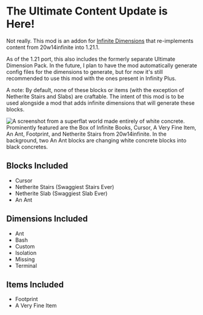 # The Ultimate Content Update is Here!
Not really. This mod is an addon for [Infinite Dimensions](https://modrinth.com/mod/infinite-dimensions) that re-implements content from 20w14infinite into 1.21.1.

As of the 1.21 port, this also includes the formerly separate Ultimate Dimension Pack. In the future, I plan to have the mod automatically generate config files for the dimensions to generate, but for now it's still recommended to use this mod with the ones present in Infinity Plus.

A note: By default, none of these blocks or items (with the exception of Netherite Stairs and Slabs) are craftable. The intent of this mod is to be used alongside a mod that adds infinite dimensions that will generate these blocks.

![A screenshot from a superflat world made entirely of white concrete. Prominently featured are the Box of Infinite Books, Cursor, A Very Fine Item, An Ant, Footprint, and Netherite Stairs from 20w14infinite. In the background, two An Ant blocks are changing white concrete blocks into black concretes.](https://github.com/cassiancc/Ultimate-Content-Mod/assets/106419675/fe0fe72f-5f81-49a4-9b8b-91a4f4a61794)


## Blocks Included
- Cursor
- Netherite Stairs (Swaggiest Stairs Ever)
- Netherite Slab (Swaggiest Slab Ever)
- An Ant

## Dimensions Included
- Ant
- Bash
- Custom
- Isolation
- Missing
- Terminal

## Items Included
- Footprint
- A Very Fine Item
